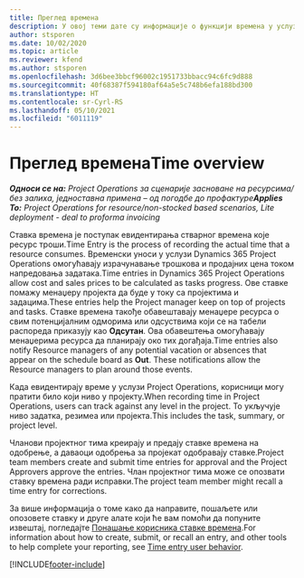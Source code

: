 ```yaml
---
title: Преглед времена
description: У овој теми дате су информације о функцији времена у услузи Dynamics 365 Project Operations.
author: stsporen
ms.date: 10/02/2020
ms.topic: article
ms.reviewer: kfend
ms.author: stsporen
ms.openlocfilehash: 3d6bee3bbcf96002c1951733bbacc94c6fc9d888
ms.sourcegitcommit: 40f68387f594180af64a5e5c748b6efa188bd300
ms.translationtype: HT
ms.contentlocale: sr-Cyrl-RS
ms.lasthandoff: 05/10/2021
ms.locfileid: "6011119"
---
```

# <a name="time-overview"></a><span data-ttu-id="d670e-103">Преглед времена</span><span class="sxs-lookup"><span data-stu-id="d670e-103">Time overview</span></span>

<span data-ttu-id="d670e-104">_**Односи се на:** Project Operations за сценарије засноване на ресурсима/без залиха, једноставна примена – од погодбе до профактуре_</span><span class="sxs-lookup"><span data-stu-id="d670e-104">_**Applies To:** Project Operations for resource/non-stocked based scenarios, Lite deployment - deal to proforma invoicing_</span></span>

<span data-ttu-id="d670e-105">Ставка времена је поступак евидентирања стварног времена које ресурс троши.</span><span class="sxs-lookup"><span data-stu-id="d670e-105">Time Entry is the process of recording the actual time that a resource consumes.</span></span> <span data-ttu-id="d670e-106">Временски уноси у услузи Dynamics 365 Project Operations омогућавају израчунавање трошкова и продајних цена током напредовања задатака.</span><span class="sxs-lookup"><span data-stu-id="d670e-106">Time entries in Dynamics 365 Project Operations allow cost and sales prices to be calculated as tasks progress.</span></span> <span data-ttu-id="d670e-107">Ове ставке помажу менаџеру пројекта да буде у току са пројектима и задацима.</span><span class="sxs-lookup"><span data-stu-id="d670e-107">These entries help the Project manager keep on top of projects and tasks.</span></span> <span data-ttu-id="d670e-108">Ставке времена такође обавештавају менаџере ресурса о свим потенцијалним одморима или одсуствима који се на табели распореда приказују као **Одсутан**. Ова обавештења омогућавају менаџерима ресурса да планирају око тих догађаја.</span><span class="sxs-lookup"><span data-stu-id="d670e-108">Time entries also notify Resource managers of any potential vacation or absences that appear on the schedule board as **Out**. These notifications allow the Resource managers to plan around those events.</span></span>

<span data-ttu-id="d670e-109">Када евидентирају време у услузи Project Operations, корисници могу пратити било који ниво у пројекту.</span><span class="sxs-lookup"><span data-stu-id="d670e-109">When recording time in Project Operations, users can track against any level in the project.</span></span> <span data-ttu-id="d670e-110">То укључује ниво задатка, резимеа или пројекта.</span><span class="sxs-lookup"><span data-stu-id="d670e-110">This includes the task, summary, or project level.</span></span>

<span data-ttu-id="d670e-111">Чланови пројектног тима креирају и предају ставке времена на одобрење, а даваоци одобрења за пројекат одобравају ставке.</span><span class="sxs-lookup"><span data-stu-id="d670e-111">Project team members create and submit time entries for approval and the Project Approvers approve the entries.</span></span> <span data-ttu-id="d670e-112">Члан пројектног тима може се опозвати ставку времена ради исправки.</span><span class="sxs-lookup"><span data-stu-id="d670e-112">The project team member might recall a time entry for corrections.</span></span>

<span data-ttu-id="d670e-113">За више информација о томе како да направите, пошаљете или опозовете ставку и друге алате који ће вам помоћи да попуните извештај, погледајте [Понашање корисника ставке времена](ui-behavior-time.md).</span><span class="sxs-lookup"><span data-stu-id="d670e-113">For information about how to create, submit, or recall an entry, and other tools to help complete your reporting, see [Time entry user behavior](ui-behavior-time.md).</span></span>



[!INCLUDE[footer-include](../includes/footer-banner.md)]